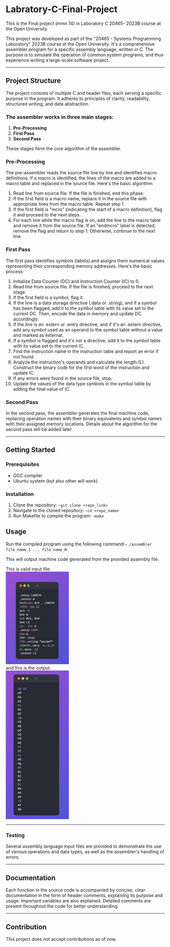 # Labratory-C-Final-Project
This is the Final project (mmn 14) in Laboratory C 20465- 2023B course at the Open University

This project was developed as part of the "20465 - Systems Programming Laboratory" 2023B course at the Open University. It's a comprehensive assembler program for a specific assembly language, written in C. The purpose is to simulate the operation of common system programs, and thus experience writing a large-scale software project.
___
## Project Structure

The project consists of multiple C and header files, each serving a specific purpose in the program. It adheres to principles of clarity, readability, structured writing, and data abstraction.

### The assembler works in three main stages:

1. **Pre-Processing**
2. **First Pass**
3. **Second Pass**


These stages form the core algorithm of the assembler.

### Pre-Processing

The pre-assembler reads the source file line by line and identifies macro definitions. If a macro is identified, the lines of the macro are added to a macro table and replaced in the source file. Here's the basic algorithm:

1. Read line from source file. If the file is finished, end this phase.
2. If the first field is a macro name, replace it in the source file with appropriate lines from the macro table. Repeat step 1.
3. If the first field is "mcro" (indicating the start of a macro definition), flag it and proceed to the next steps.
4. For each line while the macro flag is on, add the line to the macro table and remove it from the source file. If an "endmcro" label is detected, remove the flag and return to step 1. Otherwise, continue to the next line.

### First Pass

The first pass identifies symbols (labels) and assigns them numerical values representing their corresponding memory addresses. Here's the basic process:

1. Initialize Data Counter (DC) and Instruction Counter (IC) to 0.
2. Read line from source file. If the file is finished, proceed to the next stage.
3. If the first field is a symbol, flag it.
4. If the line is a data storage directive (.data or .string), and if a symbol has been flagged, add it to the symbol table with its value set to the current DC. Then, encode the data in memory and update DC accordingly.
5. If the line is an .extern or .entry directive, and if it's an .extern directive, add any symbol used as an operand to the symbol table without a value and marked as external.
6. If a symbol is flagged and it's not a directive, add it to the symbol table with its value set to the current IC.
7. Find the instruction name in the instruction table and report an error if not found.
8. Analyze the instruction's operands and calculate the length (L). Construct the binary code for the first word of the instruction and update IC.
9. If any errors were found in the source file, stop.
10. Update the values of the data type symbols in the symbol table by adding the final value of IC.

### Second Pass

In the second pass, the assembler generates the final machine code, replacing operation names with their binary equivalents and symbol names with their assigned memory locations. Details about the algorithm for the second pass will be added later.
 ___ 
## Getting Started

### Prerequisites

- GCC compiler
- Ubuntu system (but also other will work)

### Installation

1. Clone the repository: `~git clone <repo_link>`
2. Navigate to the cloned repository: `~cd <repo_name>`
3. Run Makefile to compile the program: `~make`

## Usage

Run the compiled program using the following command:`~./assembler file_name_1 ... file_name_N`

This will output machine code generated from the provided assembly file.

This is valid input file:  
<img src="Readme_imgs/c_master_as.png" width="200">  
and this is the output:  
<img src="Readme_imgs/valid_output1.png" width="200">    

___
### Testing

Several assembly language input files are provided to demonstrate the use of various operations and data types, as well as the assembler's handling of errors.
___
## Documentation

Each function in the source code is accompanied by concise, clear documentation in the form of header comments, explaining its purpose and usage. Important variables are also explained. Detailed comments are present throughout the code for better understanding.
___
## Contribution

This project does not accept contributions as of now.


